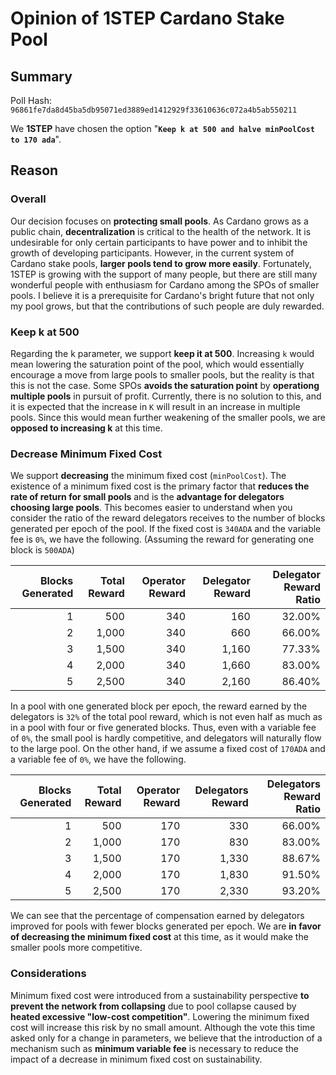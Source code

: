 # Opinion of 1STEP Cardano Stake Pool

## Summary

Poll Hash: `96861fe7da8d45ba5db95071ed3889ed1412929f33610636c072a4b5ab550211`

We **1STEP** have chosen the option "**`Keep k at 500 and halve minPoolCost to 170 ada`**".

## Reason

### Overall

Our decision focuses on **protecting small pools**. As Cardano grows as a public chain, **decentralization** is critical to the health of the network. It is undesirable for only certain participants to have power and to inhibit the growth of developing participants. However, in the current system of Cardano stake pools, **larger pools tend to grow more easily**. Fortunately, 1STEP is growing with the support of many people, but there are still many wonderful people with enthusiasm for Cardano among the SPOs of smaller pools. I believe it is a prerequisite for Cardano's bright future that not only my pool grows, but that the contributions of such people are duly rewarded.

### Keep k at 500

Regarding the k parameter, we support **keep it at 500**. Increasing `k` would mean lowering the saturation point of the pool, which would essentially encourage a move from large pools to smaller pools, but the reality is that this is not the case. Some SPOs **avoids the saturation point** by **operationg multiple pools** in pursuit of profit. Currently, there is no solution to this, and it is expected that the increase in `K` will result in an increase in multiple pools. Since this would mean further weakening of the smaller pools, we are **opposed to increasing k** at this time.

### Decrease Minimum Fixed Cost

We support **decreasing** the minimum fixed cost (`minPoolCost`). The existence of a minimum fixed cost is the primary factor that **reduces the rate of return for small pools** and is the **advantage for delegators choosing large pools**. This becomes easier to understand when you consider the ratio of the reward delegators receives to the number of blocks generated per epoch of the pool. If the fixed cost is `340ADA` and the variable fee is `0%`, we have the following. (Assuming the reward for generating one block is `500ADA`)

| Blocks Generated | Total Reward | Operator Reward | Delegator Reward | Delegator Reward Ratio |
|---:|---:|---:|---:|---:|
| 1 | 500 | 340 | 160 | 32.00% |
| 2 | 1,000 | 340 | 660 | 66.00% |
| 3 | 1,500 | 340 | 1,160 | 77.33% |
| 4 | 2,000 | 340 | 1,660 | 83.00% |
| 5 | 2,500 | 340 | 2,160 | 86.40% |

In a pool with one generated block per epoch, the reward earned by the delegators is `32%` of the total pool reward, which is not even half as much as in a pool with four or five generated blocks. Thus, even with a variable fee of `0%`, the small pool is hardly competitive, and delegators will naturally flow to the large pool. On the other hand, if we assume a fixed cost of `170ADA` and a variable fee of `0%`, we have the following.

| Blocks Generated | Total Reward | Operator Reward | Delegators Reward | Delegators Reward Ratio |
|---:|---:|---:|---:|---:|
| 1 | 500 | 170 | 330 | 66.00% |
| 2 | 1,000 | 170 | 830 | 83.00% |
| 3 | 1,500 | 170 | 1,330 | 88.67% |
| 4 | 2,000 | 170 | 1,830 | 91.50% |
| 5 | 2,500 | 170 | 2,330 | 93.20% |

We can see that the percentage of compensation earned by delegators improved for pools with fewer blocks generated per epoch. We are **in favor of decreasing the minimum fixed cost** at this time, as it would make the smaller pools more competitive.

### Considerations

Minimum fixed cost were introduced from a sustainability perspective **to prevent the network from collapsing** due to pool collapse caused by **heated excessive "low-cost competition"**. Lowering the minimum fixed cost will increase this risk by no small amount. Although the vote this time asked only for a change in parameters, we believe that the introduction of a mechanism such as **minimum variable fee** is necessary to reduce the impact of a decrease in minimum fixed cost on sustainability.
